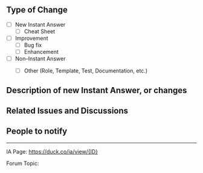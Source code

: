 <!-- Use the appropriate format for your Pull Request title:

    For a Bug Fix:
    {IA Name}: {Description of change}

    For a New Instant Answer:
    New {IA Name} Goodie/CheatSheet

    For anything else:
    {Tests/Docs/Other}: {Short Description} -->


## Type of Change
<!-- Place and 'X' in the correct box (E.g `[X] Improvement`) -->

- [ ] New Instant Answer
    - [ ] Cheat Sheet
- [ ] Improvement
    - [ ] Bug fix
    - [ ] Enhancement
- [ ] Non–Instant Answer
    - [ ] Other (Role, Template, Test, Documentation, etc.)


## Description of new Instant Answer, or changes
<!-- What does this new Instant Answer do? What changes does this PR introduce? -->


## Related Issues and Discussions
<!--  Link related issues here to automatically close them when PR is merged
      E.g. "Fixes #1234" -->


## People to notify
<!-- Please @mention any relevant people/organizations here:-->


---

<!-- The Instant Answer ID can be found by clicking the `?` icon beside the Instant Answer result on DuckDuckGo.com -->

IA Page: https://duck.co/ia/view/{ID}


<!-- For Instant Answers related to a forum topic -->

Forum Topic:
